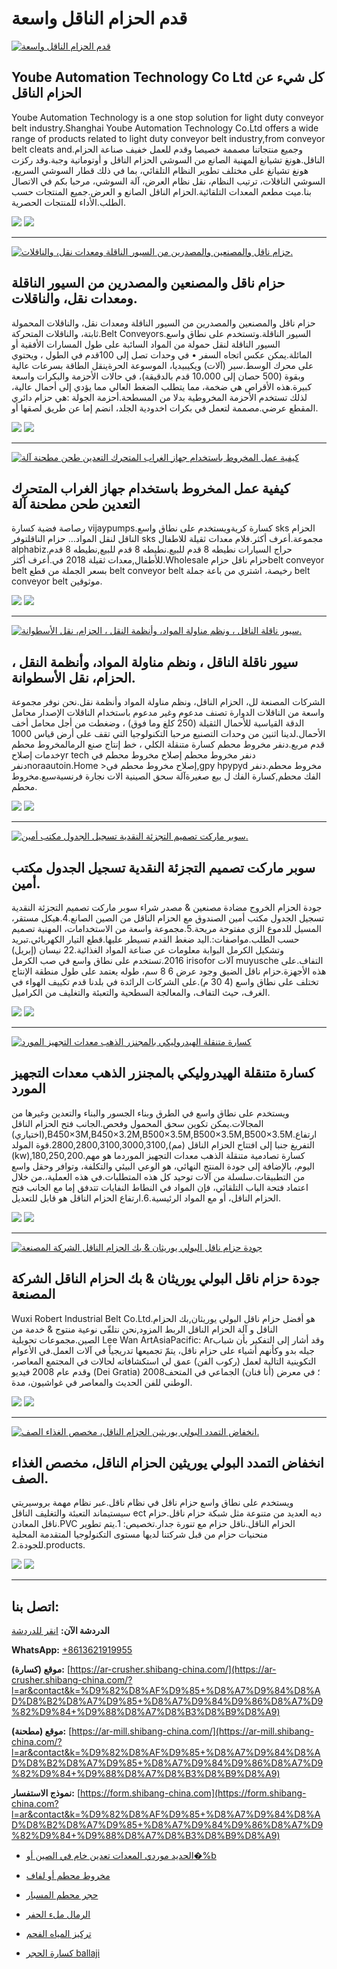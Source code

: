 # قدم الحزام الناقل واسعة

<a href="https://swt.shibang-china.com/?l=ar&img&k=%D9%82%D8%AF%D9%85+%D8%A7%D9%84%D8%AD%D8%B2%D8%A7%D9%85+%D8%A7%D9%84%D9%86%D8%A7%D9%82%D9%84+%D9%88%D8%A7%D8%B3%D8%B9%D8%A9" target="_blank">![قدم الحزام الناقل واسعة](http://static.shibang-china.com/all-800x300/820.jpg)</a>

## Yoube Automation Technology Co Ltd كل شيء عن الحزام الناقل
Yoube Automation Technology is a one stop solution for light duty conveyor belt industry.Shanghai Yoube Automation Technology Co.Ltd offers a wide range of products related to light duty conveyor belt industry,from conveyor belt cleats and.وجميع منتجاتنا مصممة خصيصا وقدم للعمل خفيف صناعة الحزام الناقل.هونغ تشيانغ المهنية الصانع من السوشي الحزام الناقل و أوتوماتية وجبة.وقد ركزت هونغ تشيانغ على مختلف تطوير النظام التلقائي، بما في ذلك قطار السوشي السريع، السوشي الناقلات، ترتيب النظام، نقل نظام العرض، آلة السوشي، مرحبا بكم في الاتصال بنا.ميت مطعم المعدات التلقائية.الحزام الناقل الصانع و العرض.جميع المنتجات حسب الطلب.الأداء للمنتجات الحصرية.


<a href="https://whatsapp.shibangsoft.com/WhatsApp.php" target="_blank" title="WhatsApp">![](http://static.shibang-china.com/icon/whatsapp.png)</a> <a href="https://swt.shibang-china.com/?l=ar&icon&k=%D9%82%D8%AF%D9%85+%D8%A7%D9%84%D8%AD%D8%B2%D8%A7%D9%85+%D8%A7%D9%84%D9%86%D8%A7%D9%82%D9%84+%D9%88%D8%A7%D8%B3%D8%B9%D8%A9" target="_blank">![](http://static.shibang-china.com/icon/chat-ar.png)</a>

---

<a href="https://swt.shibang-china.com/?l=ar&img&k=%D9%82%D8%AF%D9%85+%D8%A7%D9%84%D8%AD%D8%B2%D8%A7%D9%85+%D8%A7%D9%84%D9%86%D8%A7%D9%82%D9%84+%D9%88%D8%A7%D8%B3%D8%B9%D8%A9" target="_blank">![حزام ناقل والمصنعين والمصدرين من السيور الناقلة ومعدات نقل، والناقلات.](http://static.shibang-china.com/all-800x300/1338.jpg)</a>

## حزام ناقل والمصنعين والمصدرين من السيور الناقلة ومعدات نقل، والناقلات.
حزام ناقل والمصنعين والمصدرين من السيور الناقلة ومعدات نقل، والناقلات المحمولة ثابتة، والناقلات المتحركة.Belt Conveyors.السيور الناقلة.وتستخدم على نطاق واسع السيور الناقلة لنقل حمولة من المواد السائبة على طول المسارات الأفقية أو المائلة.يمكن عكس اتجاه السفر • في وحدات تصل إلى 100 ​​قدم في الطول ، ويحتوي على محرك الوسط.سير (آلات) ويكيبيديا، الموسوعة الحرةينقل الطاقة بسرعات عالية وبقوة (500 حصان إلى 10،000 قدم بالدقيقة)، في حالات الأحزمة والبكرات واسعة كبيرة.هذه الأقراص هي ضخمة، مما يتطلب الضغط العالي مما يؤدي إلى أحمال عالية، لذلك تستخدم الأحزمة المخروطية بدلا من المسطحة.أحزمة الجولة :هي حزام دائري المقطع عرضي.مصممة لتعمل في بكرات اخدودية الجلد، انضم إما عن طريق لصقها أو.


<a href="https://whatsapp.shibangsoft.com/WhatsApp.php" target="_blank" title="WhatsApp">![](http://static.shibang-china.com/icon/whatsapp.png)</a> <a href="https://swt.shibang-china.com/?l=ar&icon&k=%D9%82%D8%AF%D9%85+%D8%A7%D9%84%D8%AD%D8%B2%D8%A7%D9%85+%D8%A7%D9%84%D9%86%D8%A7%D9%82%D9%84+%D9%88%D8%A7%D8%B3%D8%B9%D8%A9" target="_blank">![](http://static.shibang-china.com/icon/chat-ar.png)</a>

---

<a href="https://swt.shibang-china.com/?l=ar&img&k=%D9%82%D8%AF%D9%85+%D8%A7%D9%84%D8%AD%D8%B2%D8%A7%D9%85+%D8%A7%D9%84%D9%86%D8%A7%D9%82%D9%84+%D9%88%D8%A7%D8%B3%D8%B9%D8%A9" target="_blank">![كيفية عمل المخروط باستخدام جهاز الغراب المتحرك التعدين طحن مطحنة آلة](http://static.shibang-china.com/all-800x300/517.jpg)</a>

## كيفية عمل المخروط باستخدام جهاز الغراب المتحرك التعدين طحن مطحنة آلة
رصاصة فضية كسارة vijaypumps.كسارة كريةويستخدم على نطاق واسع sks الحزام الناقل لنقل المواد… حزام الناقلتوفر sks مجموعة.أعرف أكثر.فلام معدات ثقيلة للاطفال alphabiz.حراج السيارات نطيطه 8 قدم للبيع.نطيطه 8 قدم للبيع,نطيطه 8 قدم للأطفال,معدات ثقيلة 2018 في.أعرف أكثر.Wholesale حزام ناقل حزامbelt conveyor belt بسعر الجملة من قطع belt conveyor belt رخيصة، اشتري من باعة جملة belt conveyor belt موثوقين.


<a href="https://whatsapp.shibangsoft.com/WhatsApp.php" target="_blank" title="WhatsApp">![](http://static.shibang-china.com/icon/whatsapp.png)</a> <a href="https://swt.shibang-china.com/?l=ar&icon&k=%D9%82%D8%AF%D9%85+%D8%A7%D9%84%D8%AD%D8%B2%D8%A7%D9%85+%D8%A7%D9%84%D9%86%D8%A7%D9%82%D9%84+%D9%88%D8%A7%D8%B3%D8%B9%D8%A9" target="_blank">![](http://static.shibang-china.com/icon/chat-ar.png)</a>

---

<a href="https://swt.shibang-china.com/?l=ar&img&k=%D9%82%D8%AF%D9%85+%D8%A7%D9%84%D8%AD%D8%B2%D8%A7%D9%85+%D8%A7%D9%84%D9%86%D8%A7%D9%82%D9%84+%D9%88%D8%A7%D8%B3%D8%B9%D8%A9" target="_blank">![سيور ناقلة الناقل ، ونظم مناولة المواد، وأنظمة النقل ، الحزام، نقل الأسطوانة.](http://static.shibang-china.com/all-800x300/146.jpg)</a>

## سيور ناقلة الناقل ، ونظم مناولة المواد، وأنظمة النقل ، الحزام، نقل الأسطوانة.
الشركات المصنعة لل، الحزام الناقل، ونظم مناولة المواد وأنظمة نقل.نحن نوفر مجموعة واسعة من الناقلات الدوارة تصنف مدعوم وغير مدعوم باستخدام الناقلات الإصدار محامل الدقة القياسية للأحمال الثقيلة (250 كلغ وما فوق) ، وضغطت من أجل محامل أخف الأحمال.لدينا اثنين من وحدات التصنيع مرحبا التكنولوجيا التي تقف على أرض قياس 1000 قدم مربع.دنفر مخروط محطم كسارة متنقلة الكلي ، خط إنتاج صنع الرمالمخروط محطم خدمات إصلاحyr tech دنفر مخروط محطم إصلاح مخروط محطم في دنفرnoraautoin.Home &gt;إصلاح مخروط محطم في,gpy hpypyd مخروط محطم.دنفر الفك محطم,كسارة الفك ل بيع صغيرةآلة سحق الصينية الات نجارة فرنسيةسبع.مخروط محطم.


<a href="https://whatsapp.shibangsoft.com/WhatsApp.php" target="_blank" title="WhatsApp">![](http://static.shibang-china.com/icon/whatsapp.png)</a> <a href="https://swt.shibang-china.com/?l=ar&icon&k=%D9%82%D8%AF%D9%85+%D8%A7%D9%84%D8%AD%D8%B2%D8%A7%D9%85+%D8%A7%D9%84%D9%86%D8%A7%D9%82%D9%84+%D9%88%D8%A7%D8%B3%D8%B9%D8%A9" target="_blank">![](http://static.shibang-china.com/icon/chat-ar.png)</a>

---

<a href="https://swt.shibang-china.com/?l=ar&img&k=%D9%82%D8%AF%D9%85+%D8%A7%D9%84%D8%AD%D8%B2%D8%A7%D9%85+%D8%A7%D9%84%D9%86%D8%A7%D9%82%D9%84+%D9%88%D8%A7%D8%B3%D8%B9%D8%A9" target="_blank">![سوبر ماركت تصميم التجزئة النقدية تسجيل الجدول مكتب أمين.](http://static.shibang-china.com/all-800x300/1136.jpg)</a>

## سوبر ماركت تصميم التجزئة النقدية تسجيل الجدول مكتب أمين.
جودة الحزام الخروج مضادة مصنعين &amp; مصدر شراء سوبر ماركت تصميم التجزئة النقدية تسجيل الجدول مكتب أمين الصندوق مع الحزام الناقل من الصين الصانع.4.هيكل مستقر، المسيل للدموع الزي مفتوحة مريحة.5.مجموعة واسعة من الاستخدامات، المهنية تصميم حسب الطلب.مواصفات:.اليد ضغط القدم تسيطر عليها.قطع التيار الكهربائي.تبريد وتشكيل الكرمل البوابة معلومات عن صناعة المواد الغذائية.22 نيسان (إبريل) 2016.تستخدم على نطاق واسع في صب الكرمل irisofor آلات muyusche التفاف.على هذه الأجهزة.حزام ناقل الضيق وجود عرض 6 8 سم، طوله يعتمد على طول منطقة الإنتاج تختلف على نطاق واسع (4 30 م).على الشركات الرائدة في بلدنا قدم تكييف الهواء في الغرف، حيث التفاف، والمعالجة السطحية والتعبئة والتغليف من الكراميل.


<a href="https://whatsapp.shibangsoft.com/WhatsApp.php" target="_blank" title="WhatsApp">![](http://static.shibang-china.com/icon/whatsapp.png)</a> <a href="https://swt.shibang-china.com/?l=ar&icon&k=%D9%82%D8%AF%D9%85+%D8%A7%D9%84%D8%AD%D8%B2%D8%A7%D9%85+%D8%A7%D9%84%D9%86%D8%A7%D9%82%D9%84+%D9%88%D8%A7%D8%B3%D8%B9%D8%A9" target="_blank">![](http://static.shibang-china.com/icon/chat-ar.png)</a>

---

<a href="https://swt.shibang-china.com/?l=ar&img&k=%D9%82%D8%AF%D9%85+%D8%A7%D9%84%D8%AD%D8%B2%D8%A7%D9%85+%D8%A7%D9%84%D9%86%D8%A7%D9%82%D9%84+%D9%88%D8%A7%D8%B3%D8%B9%D8%A9" target="_blank">![كسارة متنقلة الهيدروليكي بالمجنزر الذهب معدات التجهيز المورد](http://static.shibang-china.com/all-800x300/1465.jpg)</a>

## كسارة متنقلة الهيدروليكي بالمجنزر الذهب معدات التجهيز المورد
ويستخدم على نطاق واسع في الطرق وبناء الجسور والبناء والتعدين وغيرها من المجالات.يمكن تكوين سحق المحمول وفحص.الجانب فتح الحزام الناقل (اختياري),B450×3M,B450×3.2M,B500×3.5M,B500×3.5M,B500×3.5M.ارتفاع التفريغ جنبا إلى افتتاح الحزام الناقل (مم),2800,2800,3100,3000,3100.قوة المولد (kw),180,250,200.كسارة تصادمية متنقلة الذهب معدات التجهيز الموردما هو مهم اليوم، بالإضافة إلى جودة المنتج النهائي، هو الوعي البيئي والتكلفة، وتوافر وحقل واسع من التطبيقات.سلسلة من آلات توحيد كل هذه المتطلبات.في هذه العملية،.من خلال اعتماد فتحة الباب التلقائي، فإن المواد في النطاط النفايات تتدفق إما مع الجانب فتح الحزام الناقل، أو مع المواد الرئيسية.6.ارتفاع الحزام الناقل هو قابل للتعديل.


<a href="https://whatsapp.shibangsoft.com/WhatsApp.php" target="_blank" title="WhatsApp">![](http://static.shibang-china.com/icon/whatsapp.png)</a> <a href="https://swt.shibang-china.com/?l=ar&icon&k=%D9%82%D8%AF%D9%85+%D8%A7%D9%84%D8%AD%D8%B2%D8%A7%D9%85+%D8%A7%D9%84%D9%86%D8%A7%D9%82%D9%84+%D9%88%D8%A7%D8%B3%D8%B9%D8%A9" target="_blank">![](http://static.shibang-china.com/icon/chat-ar.png)</a>

---

<a href="https://swt.shibang-china.com/?l=ar&img&k=%D9%82%D8%AF%D9%85+%D8%A7%D9%84%D8%AD%D8%B2%D8%A7%D9%85+%D8%A7%D9%84%D9%86%D8%A7%D9%82%D9%84+%D9%88%D8%A7%D8%B3%D8%B9%D8%A9" target="_blank">![جودة حزام ناقل البولي يوريثان &amp; بك الحزام الناقل الشركة المصنعة](http://static.shibang-china.com/all-800x300/933.jpg)</a>

## جودة حزام ناقل البولي يوريثان &amp; بك الحزام الناقل الشركة المصنعة
Wuxi Robert Industrial Belt Co.Ltd.هو أفضل حزام ناقل البولي يوريثان,بك الحزام الناقل و آلة الحزام الناقل الربط المزود,نحن نتلقّى نوعية منتوج &amp; خدمة من الصين.مجموعات تحويلية Lee Wan ArtAsiaPacific: Arوقد أشار إلى التفكير بأن شباب جيله بدو وكأنهم أشياء على حزام ناقل، يتمّ تجميعها تدريجياً في آلات العمل.في الأعوام التكوينية التالية لعمل (ركوب الفن) عمق لي استكشافاته لحالات في المجتمع المعاصر، وقدم عام 2008 فيديو (Dei Gratia) 2008؛ في معرض (أنا فنان) الجماعي في المتحف الوطني للفن الحديث والمعاصر في غواشيون، مدة.


<a href="https://whatsapp.shibangsoft.com/WhatsApp.php" target="_blank" title="WhatsApp">![](http://static.shibang-china.com/icon/whatsapp.png)</a> <a href="https://swt.shibang-china.com/?l=ar&icon&k=%D9%82%D8%AF%D9%85+%D8%A7%D9%84%D8%AD%D8%B2%D8%A7%D9%85+%D8%A7%D9%84%D9%86%D8%A7%D9%82%D9%84+%D9%88%D8%A7%D8%B3%D8%B9%D8%A9" target="_blank">![](http://static.shibang-china.com/icon/chat-ar.png)</a>

---

<a href="https://swt.shibang-china.com/?l=ar&img&k=%D9%82%D8%AF%D9%85+%D8%A7%D9%84%D8%AD%D8%B2%D8%A7%D9%85+%D8%A7%D9%84%D9%86%D8%A7%D9%82%D9%84+%D9%88%D8%A7%D8%B3%D8%B9%D8%A9" target="_blank">![انخفاض التمدد البولي يوريثين الحزام الناقل، مخصص الغذاء الصف.](http://static.shibang-china.com/all-800x300/1397.jpg)</a>

## انخفاض التمدد البولي يوريثين الحزام الناقل، مخصص الغذاء الصف.
ويستخدم على نطاق واسع حزام ناقل في نظام ناقل.عبر نظام مهمة بروسيريتي سيستيماند التعبئة والتغليف الناقل ect ديه العديد من متنوعة مثل شبكة حزام ناقل.حزام ناقل المعادن.PVC الحزام الناقل.ناقل حزام مع تنورة جدار.تخصيص: 1.يتم تطوير منحنيات حزام من قبل شركتنا لديها مستوى التكنولوجيا المتقدمة المحلية للجودة.2.products.

<a href="https://whatsapp.shibangsoft.com/WhatsApp.php" target="_blank" title="WhatsApp">![](http://static.shibang-china.com/icon/whatsapp.png)</a> <a href="https://swt.shibang-china.com/?l=ar&icon&k=%D9%82%D8%AF%D9%85+%D8%A7%D9%84%D8%AD%D8%B2%D8%A7%D9%85+%D8%A7%D9%84%D9%86%D8%A7%D9%82%D9%84+%D9%88%D8%A7%D8%B3%D8%B9%D8%A9" target="_blank">![](http://static.shibang-china.com/icon/chat-ar.png)</a>

---
## اتصل بنا:

**الدردشة الآن:** [انقر للدردشة](https://swt.shibang-china.com?l=ar&contact&k=%D9%82%D8%AF%D9%85+%D8%A7%D9%84%D8%AD%D8%B2%D8%A7%D9%85+%D8%A7%D9%84%D9%86%D8%A7%D9%82%D9%84+%D9%88%D8%A7%D8%B3%D8%B9%D8%A9)

**WhatsApp:**  [+8613621919955](https://whatsapp.shibangsoft.com/WhatsApp.php)

**موقع (كسارة):** [https://ar-crusher.shibang-china.com/](https://ar-crusher.shibang-china.com/?l=ar&contact&k=%D9%82%D8%AF%D9%85+%D8%A7%D9%84%D8%AD%D8%B2%D8%A7%D9%85+%D8%A7%D9%84%D9%86%D8%A7%D9%82%D9%84+%D9%88%D8%A7%D8%B3%D8%B9%D8%A9)

**موقع (مطحنة):** [https://ar-mill.shibang-china.com/](https://ar-mill.shibang-china.com/?l=ar&contact&k=%D9%82%D8%AF%D9%85+%D8%A7%D9%84%D8%AD%D8%B2%D8%A7%D9%85+%D8%A7%D9%84%D9%86%D8%A7%D9%82%D9%84+%D9%88%D8%A7%D8%B3%D8%B9%D8%A9)

**نموذج الاستفسار:** [https://form.shibang-china.com](https://form.shibang-china.com?l=ar&contact&k=%D9%82%D8%AF%D9%85+%D8%A7%D9%84%D8%AD%D8%B2%D8%A7%D9%85+%D8%A7%D9%84%D9%86%D8%A7%D9%82%D9%84+%D9%88%D8%A7%D8%B3%D8%B9%D8%A9)

* [الحديد موردي المعدات تعدين خام في الصين أو�%b](../26/%D8%A7%D9%84%D8%AD%D8%AF%D9%8A%D8%AF%20%D9%85%D9%88%D8%B1%D8%AF%D9%8A%20%D8%A7%D9%84%D9%85%D8%B9%D8%AF%D8%A7%D8%AA%20%D8%AA%D8%B9%D8%AF%D9%8A%D9%86%20%D8%AE%D8%A7%D9%85%20%D9%81%D9%8A%20%D8%A7%D9%84%D8%B5%D9%8A%D9%86%20%D8%A3%D9%88%EF%BF%BD%25b.md)

* [مخروط محطم أو لفاف](../30/%D9%85%D8%AE%D8%B1%D9%88%D8%B7%20%D9%85%D8%AD%D8%B7%D9%85%20%D8%A3%D9%88%20%D9%84%D9%81%D8%A7%D9%81.md)

* [حجر محطم المسبار](../30/%D8%AD%D8%AC%D8%B1%20%D9%85%D8%AD%D8%B7%D9%85%20%D8%A7%D9%84%D9%85%D8%B3%D8%A8%D8%A7%D8%B1.md)

* [الرمال ملء الحفر](../26/%D8%A7%D9%84%D8%B1%D9%85%D8%A7%D9%84%20%D9%85%D9%84%D8%A1%20%D8%A7%D9%84%D8%AD%D9%81%D8%B1.md)

* [تركيز المياه الفحم](../27/%D8%AA%D8%B1%D9%83%D9%8A%D8%B2%20%D8%A7%D9%84%D9%85%D9%8A%D8%A7%D9%87%20%D8%A7%D9%84%D9%81%D8%AD%D9%85.md)

* [كسارة الحجر ballaji](../30/%D9%83%D8%B3%D8%A7%D8%B1%D8%A9%20%D8%A7%D9%84%D8%AD%D8%AC%D8%B1%20ballaji.md)